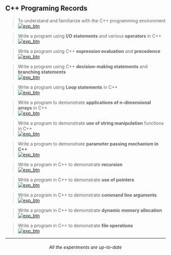 ## **C++ Programing Records**

> To understand and familiarize with the C++ programming environment  
[![exp_btn](https://img.shields.io/badge/Experiment_01-%23000000.svg?style=for-the-badge&logo=cplusplus&logoColor=FF7139)](experiments/1.md)

> Write a program using **I/O statements** and various **operators** in C++  
[![exp_btn](https://img.shields.io/badge/Experiment_02-%23000000.svg?style=for-the-badge&logo=cplusplus&logoColor=FF7139)](experiments/2.md)

> Write a program using C++ **expression evaluation** and **precedence**  
[![exp_btn](https://img.shields.io/badge/Experiment_03-%23000000.svg?style=for-the-badge&logo=cplusplus&logoColor=FF7139)](experiments/3.md)

> Write a program using C++ **decision-making statements** and **branching statements**  
[![exp_btn](https://img.shields.io/badge/Experiment_04-%23000000.svg?style=for-the-badge&logo=cplusplus&logoColor=FF7139)](experiments/4.md)

> Write a program using **Loop statements** in C++  
[![exp_btn](https://img.shields.io/badge/Experiment_05-%23000000.svg?style=for-the-badge&logo=cplusplus&logoColor=FF7139)](experiments/5.md)

> Write a program to demonstrate **applications of n-dimensional arrays** in C++  
[![exp_btn](https://img.shields.io/badge/Experiment_06-%23000000.svg?style=for-the-badge&logo=cplusplus&logoColor=FF7139)](experiments/6.md)

> Write a program to demonstrate **use of string manipulation** functions in C++  
[![exp_btn](https://img.shields.io/badge/Experiment_07-%23000000.svg?style=for-the-badge&logo=cplusplus&logoColor=FF7139)](experiments/7.md)

> Write a program to demonstrate **parameter passing mechanism in C++**  
[![exp_btn](https://img.shields.io/badge/Experiment_08-%23000000.svg?style=for-the-badge&logo=cplusplus&logoColor=FF7139)](experiments/8.md)

> Write a program in C++ to demonstrate **recursion**  
[![exp_btn](https://img.shields.io/badge/Experiment_09-%23000000.svg?style=for-the-badge&logo=cplusplus&logoColor=FF7139)](experiments/9.md)

> Write a program in C++ to demonstrate **use of pointers**  
[![exp_btn](https://img.shields.io/badge/Experiment_10-%23000000.svg?style=for-the-badge&logo=cplusplus&logoColor=FF7139)](experiments/10.md)

> Write a program in C++ to demonstrate **command line arguments**  
[![exp_btn](https://img.shields.io/badge/Experiment_11-%23000000.svg?style=for-the-badge&logo=cplusplus&logoColor=FF7139)](experiments/11.md)

> Write a program in C++ to demonstrate **dynamic memory allocation**  
[![exp_btn](https://img.shields.io/badge/Experiment_12-%23000000.svg?style=for-the-badge&logo=cplusplus&logoColor=FF7139)](experiments/12.md)

> Write a program in C++ to demonstrate **file operations**  
[![exp_btn](https://img.shields.io/badge/Experiment_13-%23000000.svg?style=for-the-badge&logo=cplusplus&logoColor=FF7139)](experiments/13.md)

---

<h6 align=center>

*All the experiments are up-to-date*

</h6>